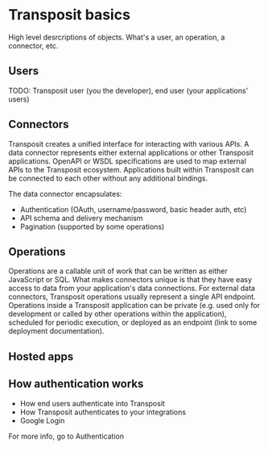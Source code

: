 # Transposit basics

High level desrcriptions of objects. What's a user, an operation, a connector, etc.

## Users

TODO: Transposit user \(you the developer\), end user \(your applications’ users\)

## Connectors

Transposit creates a unified interface for interacting with various APIs. A data connector represents either external applications or other Transposit applications. OpenAPI or WSDL specifications are used to map external APIs to the Transposit ecosystem. Applications built within Transposit can be connected to each other without any additional bindings.

The data connector encapsulates:

* Authentication \(OAuth, username/password, basic header auth, etc\)
* API schema and delivery mechanism
* Pagination \(supported by some operations\)

## Operations

Operations are a callable unit of work that can be written as either JavaScript or SQL. What makes connectors unique is that they have easy access to data from your application's data connections. For external data connectors, Transposit operations usually represent a single API endpoint. Operations inside a Transposit application can be private \(e.g. used only for development or called by other operations within the application\), scheduled for periodic execution, or deployed as an endpoint \(link to some deployment documentation\).

## Hosted apps

## How authentication works

* How end users authenticate into Transposit
* How Transposit authenticates to your integrations  
* Google Login

For more info, go to Authentication
